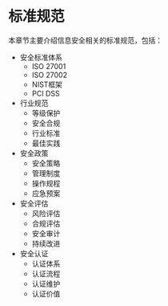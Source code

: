 # 标准规范

本章节主要介绍信息安全相关的标准规范，包括：

- 安全标准体系
  - ISO 27001
  - ISO 27002
  - NIST框架
  - PCI DSS
- 行业规范
  - 等级保护
  - 安全合规
  - 行业标准
  - 最佳实践
- 安全政策
  - 安全策略
  - 管理制度
  - 操作规程
  - 应急预案
- 安全评估
  - 风险评估
  - 合规评估
  - 安全审计
  - 持续改进
- 安全认证
  - 认证体系
  - 认证流程
  - 认证维护
  - 认证价值